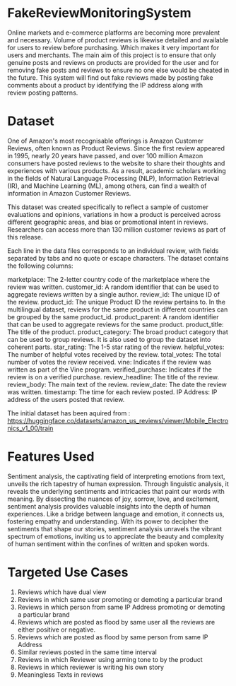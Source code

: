 # FakeReviewMonitoringSystem

Online markets and e-commerce platforms are becoming more prevalent and necessary.
Volume of product reviews is likewise detailed and available for users to review before purchasing. Which makes it very important for users and merchants.
The main aim of this project is to ensure that only genuine posts and reviews on products are provided for the user and for removing fake posts and reviews to ensure no one else would be cheated in the future.
This system will find out fake reviews made by posting fake comments about a product by identifying the IP address along with review posting patterns.


# Dataset

One of Amazon's most recognisable offerings is Amazon Customer Reviews, often known as Product Reviews. Since the first review appeared in 1995, nearly 20 years have passed, and over 100 million Amazon consumers have posted reviews to the website to share their thoughts and experiences with various products. As a result, academic scholars working in the fields of Natural Language Processing (NLP), Information Retrieval (IR), and Machine Learning (ML), among others, can find a wealth of information in Amazon Customer Reviews.

This dataset was created specifically to reflect a sample of customer evaluations and opinions, variations in how a product is perceived across different geographic areas, and bias or promotional intent in reviews. Researchers can access more than 130 million customer reviews as part of this release.

Each line in the data files corresponds to an individual review, with fields separated by tabs and no quote or escape characters. The dataset contains the following columns:

marketplace: The 2-letter country code of the marketplace where the review was written.
customer_id: A random identifier that can be used to aggregate reviews written by a single author.
review_id: The unique ID of the review.
product_id: The unique Product ID the review pertains to. In the multilingual dataset, reviews for the same product in different countries can be grouped by the same product_id.
product_parent: A random identifier that can be used to aggregate reviews for the same product.
product_title: The title of the product.
product_category: The broad product category that can be used to group reviews. It is also used to group the dataset into coherent parts.
star_rating: The 1-5 star rating of the review.
helpful_votes: The number of helpful votes received by the review.
total_votes: The total number of votes the review received.
vine: Indicates if the review was written as part of the Vine program.
verified_purchase: Indicates if the review is on a verified purchase.
review_headline: The title of the review.
review_body: The main text of the review.
review_date: The date the review was written.
timestamp: The time for each review posted.
IP Address: IP address of the users posted that review. 

The initial dataset has been aquired from : https://huggingface.co/datasets/amazon_us_reviews/viewer/Mobile_Electronics_v1_00/train

# Features Used

Sentiment analysis, the captivating field of interpreting emotions from text, unveils the rich tapestry of human expression. Through linguistic analysis, it reveals the underlying sentiments and intricacies that paint our words with meaning. By dissecting the nuances of joy, sorrow, love, and excitement, sentiment analysis provides valuable insights into the depth of human experiences. Like a bridge between language and emotion, it connects us, fostering empathy and understanding. With its power to decipher the sentiments that shape our stories, sentiment analysis unravels the vibrant spectrum of emotions, inviting us to appreciate the beauty and complexity of human sentiment within the confines of written and spoken words.

# Targeted Use Cases
1. Reviews which have dual view
2. Reviews in which same user promoting or demoting a particular brand
3. Reviews in which person from same IP Address promoting or demoting a particular brand
4. Reviews which are posted as flood by same user all the reviews are either positive or negative.
5. Reviews which are posted as flood by same person from same IP Address
6. Similar reviews posted in the same time interval
7. Reviews in which Reviewer using arming tone to by the product
8. Reviews in which reviewer is writing his own story
9. Meaningless Texts in reviews


